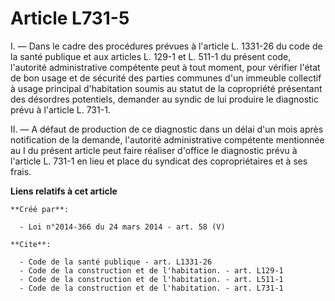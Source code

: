 # Article L731-5

I. ― Dans le cadre des procédures prévues à l'article L. 1331-26 du code de la santé publique et aux articles L. 129-1 et L.
511-1 du présent code, l'autorité administrative compétente peut à tout moment, pour vérifier l'état de bon usage et de
sécurité des parties communes d'un immeuble collectif à usage principal d'habitation soumis au statut de la copropriété
présentant des désordres potentiels, demander au syndic de lui produire le diagnostic prévu à l'article L. 731-1. 

II. ― A défaut de production de ce diagnostic dans un délai d'un mois après notification de la demande, l'autorité
administrative compétente mentionnée au I du présent article peut faire réaliser d'office le diagnostic prévu à l'article L.
731-1 en lieu et place du syndicat des copropriétaires et à ses frais.

**Liens relatifs à cet article**

	**Créé par**:

	  - Loi n°2014-366 du 24 mars 2014 - art. 58 (V)

	**Cite**:

	  - Code de la santé publique - art. L1331-26
	  - Code de la construction et de l'habitation. - art. L129-1
	  - Code de la construction et de l'habitation. - art. L511-1
	  - Code de la construction et de l'habitation. - art. L731-1
